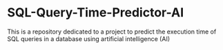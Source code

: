 # SQL-Query-Time-Predictor-AI
This is a repository dedicated to a project to predict the execution time of SQL queries in a database using artificial intelligence (AI)
